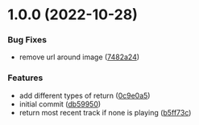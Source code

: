 # 1.0.0 (2022-10-28)


### Bug Fixes

* remove url around image ([7482a24](https://github.com/rfoel/now-playing/commit/7482a24b8853c190b5a93f6c5baa9c8ca883e86c))


### Features

* add different types of return ([0c9e0a5](https://github.com/rfoel/now-playing/commit/0c9e0a5df080d5dabfd3fa367462a02e6bbca153))
* initial commit ([db59950](https://github.com/rfoel/now-playing/commit/db59950cf579512c427f75e4f54ad307af6f1208))
* return most recent track if none is playing ([b5ff73c](https://github.com/rfoel/now-playing/commit/b5ff73ce203fbe45c57396a1c76ccaa1fc8ef8c2))
